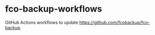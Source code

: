 # fco-backup-workflows

GitHub Actions workflows to update https://github.com/fcobackup/fco-backup.
